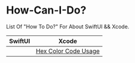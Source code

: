 # How-Can-I-Do?
List Of "How To Do?" For About SwiftUI &amp;&amp; Xcode.


| SwiftUI 	| Xcode 	|
|:-:	|:-:	|
|  	| [Hex Color Code Usage](https://github.com/kadir-ince/How-Can-I-Do/tree/master/Xcode/Hex-Color) 	|

